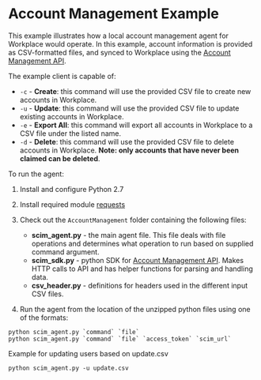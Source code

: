 # Account Management Example

This example illustrates how a local account management agent for Workplace would operate. In this example, account information is provided as CSV-formatted files, and synced to Workplace using the [Account Management API](https://developers.facebook.com/docs/workplace/account-management/api). 

The example client is capable of:

* `-c` - **Create**: this command will use the provided CSV file to create new accounts in Workplace.
* `-u` - **Update**: this command will use the provided CSV file to update existing accounts in Workplace.
* `-e` - **Export All**: this command will export all accounts in Workplace to a CSV file under the listed name.
* `-d` - **Delete**: this command will use the provided CSV file to delete accounts in Workplace. **Note: only accounts that have never been claimed can be deleted**.

To run the agent:

1. Install and configure Python 2.7
2. Install required module [requests](https://l.facebook.com/l.php?u=http%3A%2F%2Fdocs.python-requests.org%2Fen%2Fmaster%2F&h=ATN9J4kY0w8eAAsmN3tvw6JiIrKZC17LBEH0e-4imYZy2Tsnq9SxLiGt-f_FwucZIueJTcU_D0d52MGHG7Mt7iuXTVPmpbUI5z12EXJltWrlvRJFarUwrV1JHuyvqcyJn3ASDoxJvaSR-c_fOP4BRvmk6wA)
3. Check out the `AccountManagement` folder containing the following files:

    * **scim_agent.py** - the main agent file. This file deals with file operations and determines what operation to run based on supplied command argument.
    * **scim_sdk.py** - python SDK for [Account Management API](https://developers.facebook.com/docs/workplace/account-management/api). Makes HTTP calls to API and has helper functions for parsing and handling data.
    * **csv_header.py** - definitions for headers used in the different input CSV files.

1. Run the agent from the location of the unzipped python files using one of the formats:

```
python scim_agent.py `command` `file`
python scim_agent.py `command` `file` `access_token` `scim_url`
```

Example for updating users based on update.csv

```
python scim_agent.py -u update.csv
```